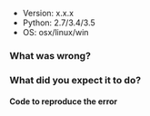 * Version: x.x.x
* Python: 2.7/3.4/3.5
* OS: osx/linux/win


### What was wrong?



### What did you expect it to do?



#### Code to reproduce the error
